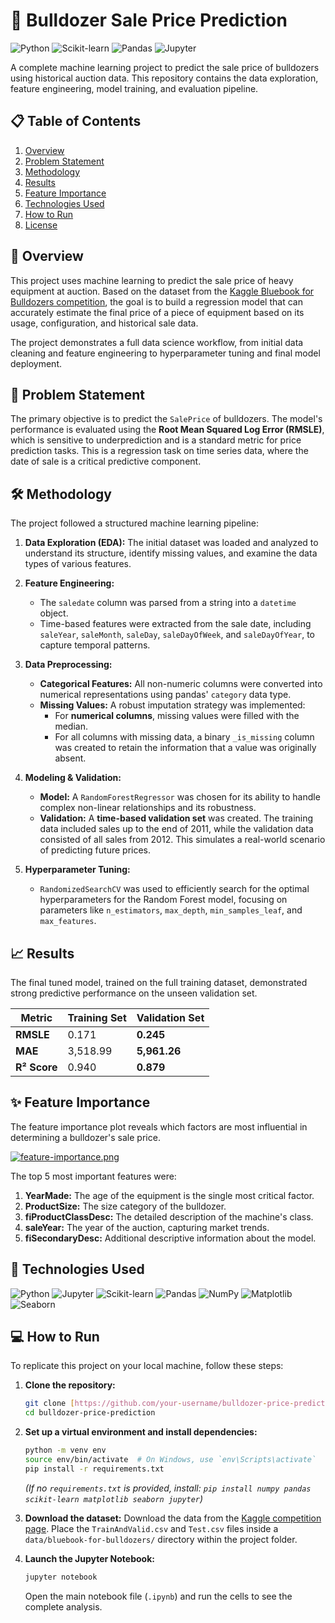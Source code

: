 # 🚜 Bulldozer Sale Price Prediction

![Python](https://img.shields.io/badge/Python-3776AB?style=for-the-badge&logo=python&logoColor=white)
![Scikit-learn](https://img.shields.io/badge/scikit--learn-F7931E?style=for-the-badge&logo=scikit-learn&logoColor=white)
![Pandas](https://img.shields.io/badge/Pandas-150458?style=for-the-badge&logo=pandas&logoColor=white)
![Jupyter](https://img.shields.io/badge/Jupyter-F37626?style=for-the-badge&logo=jupyter&logoColor=white)

A complete machine learning project to predict the sale price of bulldozers using historical auction data. This repository contains the data exploration, feature engineering, model training, and evaluation pipeline.

## 📋 Table of Contents
1. [Overview](#-overview)
2. [Problem Statement](#-problem-statement)
3. [Methodology](#-methodology)
4. [Results](#-results)
5. [Feature Importance](#-feature-importance)
6. [Technologies Used](#-technologies-used)
7. [How to Run](#-how-to-run)
8. [License](#-license)

## 📖 Overview

This project uses machine learning to predict the sale price of heavy equipment at auction. Based on the dataset from the [Kaggle Bluebook for Bulldozers competition](https://www.kaggle.com/c/bluebook-for-bulldozers), the goal is to build a regression model that can accurately estimate the final price of a piece of equipment based on its usage, configuration, and historical sale data.

The project demonstrates a full data science workflow, from initial data cleaning and feature engineering to hyperparameter tuning and final model deployment.

## 🎯 Problem Statement

The primary objective is to predict the `SalePrice` of bulldozers. The model's performance is evaluated using the **Root Mean Squared Log Error (RMSLE)**, which is sensitive to underprediction and is a standard metric for price prediction tasks. This is a regression task on time series data, where the date of sale is a critical predictive component.

## 🛠️ Methodology

The project followed a structured machine learning pipeline:

1.  **Data Exploration (EDA):** The initial dataset was loaded and analyzed to understand its structure, identify missing values, and examine the data types of various features.

2.  **Feature Engineering:**
    * The `saledate` column was parsed from a string into a `datetime` object.
    * Time-based features were extracted from the sale date, including `saleYear`, `saleMonth`, `saleDay`, `saleDayOfWeek`, and `saleDayOfYear`, to capture temporal patterns.

3.  **Data Preprocessing:**
    * **Categorical Features:** All non-numeric columns were converted into numerical representations using pandas' `category` data type.
    * **Missing Values:** A robust imputation strategy was implemented:
        * For **numerical columns**, missing values were filled with the median.
        * For all columns with missing data, a binary `_is_missing` column was created to retain the information that a value was originally absent.

4.  **Modeling & Validation:**
    * **Model:** A `RandomForestRegressor` was chosen for its ability to handle complex non-linear relationships and its robustness.
    * **Validation:** A **time-based validation set** was created. The training data included sales up to the end of 2011, while the validation data consisted of all sales from 2012. This simulates a real-world scenario of predicting future prices.

5.  **Hyperparameter Tuning:**
    * `RandomizedSearchCV` was used to efficiently search for the optimal hyperparameters for the Random Forest model, focusing on parameters like `n_estimators`, `max_depth`, `min_samples_leaf`, and `max_features`.

## 📈 Results

The final tuned model, trained on the full training dataset, demonstrated strong predictive performance on the unseen validation set.

| Metric         | Training Set | **Validation Set** |
| -------------- | ------------ | ------------------ |
| **RMSLE** | 0.171        | **0.245** |
| **MAE** | 3,518.99     | **5,961.26** |
| **R² Score** | 0.940        | **0.879** |


## ✨ Feature Importance

The feature importance plot reveals which factors are most influential in determining a bulldozer's sale price.

[![feature-importance.png](https://i.postimg.cc/Wz3wdjnS/feature-importance.png)](https://postimg.cc/N93Hn3Zr)

The top 5 most important features were:
1.  **YearMade:** The age of the equipment is the single most critical factor.
2.  **ProductSize:** The size category of the bulldozer.
3.  **fiProductClassDesc:** The detailed description of the machine's class.
4.  **saleYear:** The year of the auction, capturing market trends.
5.  **fiSecondaryDesc:** Additional descriptive information about the model.

## 🚀 Technologies Used

![Python](https://img.shields.io/badge/Python-3776AB?style=for-the-badge&logo=python&logoColor=white)
![Jupyter](https://img.shields.io/badge/Jupyter-F37626?style=for-the-badge&logo=jupyter&logoColor=white)
![Scikit-learn](https://img.shields.io/badge/scikit--learn-F7931E?style=for-the-badge&logo=scikit-learn&logoColor=white)
![Pandas](https://img.shields.io/badge/Pandas-150458?style=for-the-badge&logo=pandas&logoColor=white)
![NumPy](https://img.shields.io/badge/NumPy-013243?style=for-the-badge&logo=numpy&logoColor=white)
![Matplotlib](https://img.shields.io/badge/Matplotlib-313131?style=for-the-badge&logo=matplotlib&logoColor=white)
![Seaborn](https://img.shields.io/badge/Seaborn-3274A1?style=for-the-badge)

## 💻 How to Run

To replicate this project on your local machine, follow these steps:

1.  **Clone the repository:**
    ```bash
    git clone [https://github.com/your-username/bulldozer-price-prediction.git](https://github.com/your-username/bulldozer-price-prediction.git)
    cd bulldozer-price-prediction
    ```

2.  **Set up a virtual environment and install dependencies:**
    ```bash
    python -m venv env
    source env/bin/activate  # On Windows, use `env\Scripts\activate`
    pip install -r requirements.txt
    ```
    *(If no `requirements.txt` is provided, install: `pip install numpy pandas scikit-learn matplotlib seaborn jupyter`)*

3.  **Download the dataset:**
    Download the data from the [Kaggle competition page](https://www.kaggle.com/c/bluebook-for-bulldozers/data). Place the `TrainAndValid.csv` and `Test.csv` files inside a `data/bluebook-for-bulldozers/` directory within the project folder.

4.  **Launch the Jupyter Notebook:**
    ```bash
    jupyter notebook
    ```
    Open the main notebook file (`.ipynb`) and run the cells to see the complete analysis.
